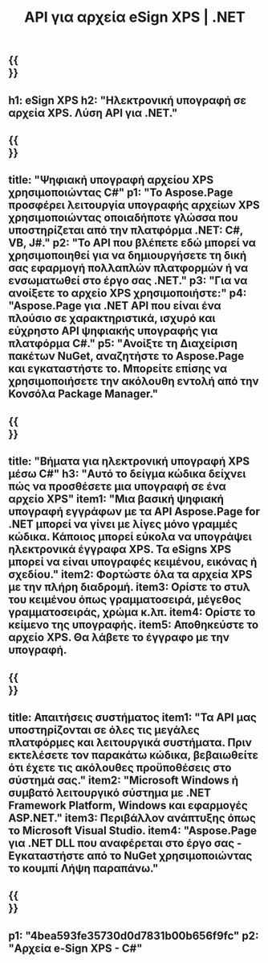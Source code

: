 ﻿---
translation: true
template: /_templates/_signature-child-net.md
title: API για αρχεία eSign XPS | .NET
url: /net/signature/xps/
description: "Πηγαίος κώδικας C# για έγγραφα e-Sign XPS σε .NET Framework Platform, Windows και εφαρμογές ASP.NET. Απλά API για λειτουργικότητα XPS Signature."
informat: XPS
---

{{<section banner>}}
---
h1: eSign XPS
h2: "Ηλεκτρονική υπογραφή σε αρχεία XPS. Λύση API για .NET."
---

{{<section overview>}}
---
title: "Ψηφιακή υπογραφή αρχείου XPS χρησιμοποιώντας C#"
p1: "Το Aspose.Page προσφέρει λειτουργία υπογραφής αρχείων XPS χρησιμοποιώντας οποιαδήποτε γλώσσα που υποστηρίζεται από την πλατφόρμα .NET: C#, VB, J#."
p2: "Το API που βλέπετε εδώ μπορεί να χρησιμοποιηθεί για να δημιουργήσετε τη δική σας εφαρμογή πολλαπλών πλατφορμών ή να ενσωματωθεί στο έργο σας .NET."
p3: "Για να ανοίξετε το αρχείο XPS χρησιμοποιήστε:"
p4: "Aspose.Page για .NET API που είναι ένα πλούσιο σε χαρακτηριστικά, ισχυρό και εύχρηστο API ψηφιακής υπογραφής για πλατφόρμα C#."
p5: "Ανοίξτε τη Διαχείριση πακέτων NuGet, αναζητήστε το Aspose.Page και εγκαταστήστε το. Μπορείτε επίσης να χρησιμοποιήσετε την ακόλουθη εντολή από την Κονσόλα Package Manager."
---

{{<section feature1>}}
---
title: "Βήματα για ηλεκτρονική υπογραφή XPS μέσω C#"
h3: "Αυτό το δείγμα κώδικα δείχνει πώς να προσθέσετε μια υπογραφή σε ένα αρχείο XPS"
item1: "Μια βασική ψηφιακή υπογραφή εγγράφων με τα API Aspose.Page for .NET μπορεί να γίνει με λίγες μόνο γραμμές κώδικα. Κάποιος μπορεί εύκολα να υπογράψει ηλεκτρονικά έγγραφα XPS. Τα eSigns XPS μπορεί να είναι υπογραφές κειμένου, εικόνας ή σχεδίου."
item2: Φορτώστε όλα τα αρχεία XPS με την πλήρη διαδρομή.
item3: Ορίστε το στυλ του κειμένου όπως γραμματοσειρά, μέγεθος γραμματοσειράς, χρώμα κ.λπ.
item4: Ορίστε το κείμενο της υπογραφής.
item5: Αποθηκεύστε το αρχείο XPS. Θα λάβετε το έγγραφο με την υπογραφή.
---

{{<section feature2>}}
---
title: Απαιτήσεις συστήματος
item1: "Τα API μας υποστηρίζονται σε όλες τις μεγάλες πλατφόρμες και λειτουργικά συστήματα. Πριν εκτελέσετε τον παρακάτω κώδικα, βεβαιωθείτε ότι έχετε τις ακόλουθες προϋποθέσεις στο σύστημά σας."
item2: "Microsoft Windows ή συμβατό λειτουργικό σύστημα με .NET Framework Platform, Windows και εφαρμογές ASP.NET."
item3: Περιβάλλον ανάπτυξης όπως το Microsoft Visual Studio.
item4: "Aspose.Page για .NET DLL που αναφέρεται στο έργο σας - Εγκαταστήστε από το NuGet χρησιμοποιώντας το κουμπί Λήψη παραπάνω."
---

{{<section gist>}}
---
p1: "4bea593fe35730d0d7831b00b656f9fc"
p2: "Αρχεία e-Sign XPS - C#"
--- 
